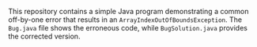 This repository contains a simple Java program demonstrating a common off-by-one error that results in an `ArrayIndexOutOfBoundsException`. The `Bug.java` file shows the erroneous code, while `BugSolution.java` provides the corrected version.